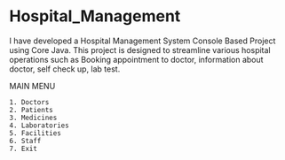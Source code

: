 # Hospital_Management
I have developed a Hospital Management System Console Based Project using Core Java. 
This project is designed to streamline various hospital operations such as Booking appointment to doctor, 
information about doctor,
self check up, 
lab test.

MAIN MENU
~~~~~~~~~~~~~~~~~~~~~~~~~~~~~~~~~~~~~~~~~~~~~~~~~~~~~~~~~~~~~~~~~~~~~~~~~~~~~~~~~~~~
1. Doctors 
2. Patients 
3. Medicines 
4. Laboratories 
5. Facilities 
6. Staff 
7. Exit
~~~~~~~~~~~~~~~~~~~~~~~~~~~~~~~~~~~~~~~~~~~~~~~~~~~~~~~~~~~~~~~~~~~~~~~~~~~~~~~~~~~~
